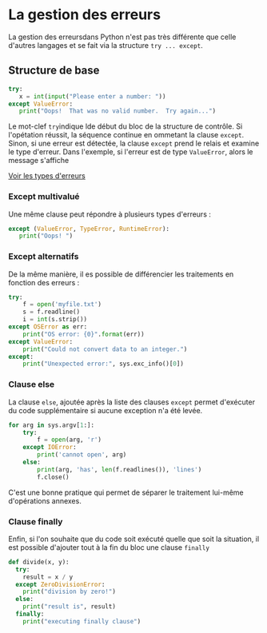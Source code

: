 # La gestion des erreurs

La gestion des erreursdans Python n'est pas très différente que celle d'autres langages et se fait via la structure `try ... except`.


## Structure de base

```python
try:
   x = int(input("Please enter a number: "))
except ValueError:
   print("Oops!  That was no valid number.  Try again...")
```

Le mot-clef `try`indique lde début du bloc de la structure de contrôle.
Si l'opétation réussit, la séquence continue en ommetant la clause `except`.
Sinon, si une erreur est détectée, la clause `except` prend le relais et examine le type d'erreur. Dans l'exemple, si l'erreur est de type `ValueError`, alors le message s'affiche

[Voir les types d'erreurs](ERREURS.md)

### Except multivalué

Une même clause peut répondre à plusieurs types d'erreurs :

```python
except (ValueError, TypeError, RuntimeError):
   print("Oops! ")
```

### Except alternatifs

De la même manière, il es possible de différencier les traitements en fonction des erreurs :

```python
try:
    f = open('myfile.txt')
    s = f.readline()
    i = int(s.strip())
except OSError as err:
    print("OS error: {0}".format(err))
except ValueError:
    print("Could not convert data to an integer.")
except:
    print("Unexpected error:", sys.exc_info()[0])
```

### Clause else

La clause `else`, ajoutée après la liste des clauses `except` permet d'exécuter du code supplémentaire si aucune exception n'a été levée.

```python
for arg in sys.argv[1:]:
    try:
        f = open(arg, 'r')
    except IOError:
        print('cannot open', arg)
    else:
        print(arg, 'has', len(f.readlines()), 'lines')
        f.close()
```

C'est une bonne pratique qui permet de séparer le traitement lui-même d'opérations annexes.

### Clause finally

Enfin, si l'on souhaite que du code soit exécuté quelle que soit la situation, il est possible d'ajouter tout à la fin du bloc une clause `finally`

```python
def divide(x, y):
  try:
    result = x / y
  except ZeroDivisionError:
    print("division by zero!")
  else:
    print("result is", result)
  finally:
    print("executing finally clause")
```
